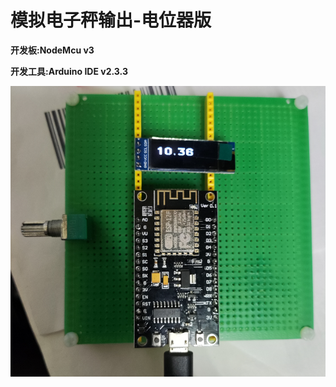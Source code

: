 # 模拟电子秤输出-电位器版

**开发板:NodeMcu v3**

**开发工具:Arduino IDE v2.3.3**



![test](https://github.com/jhcla5438/Arduino/blob/main/esp8266/analogRead/esp8266_oled/demo.png)
